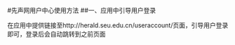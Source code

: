 #先声网用户中心使用方法
##一、应用中引导用户登录
<p>在应用中提供链接至<a>http://herald.seu.edu.cn/useraccount/</a>页面，引导用户登录即可，登录后会自动跳转到之前页面</p>

